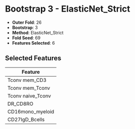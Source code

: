 # Bootstrap 3 - ElasticNet_Strict

- **Outer Fold**: 26
- **Bootstrap**: 3
- **Method**: ElasticNet_Strict
- **Fold Seed**: 69
- **Features Selected**: 6

## Selected Features

| Feature |
|---------|
| Tconv mem_CD3 |
| Tconv mem_Tconv |
| Tconv naive_Tconv |
| DR_CD8RO |
| CD16mono_myeloid |
| CD27IgD_Bcells |
